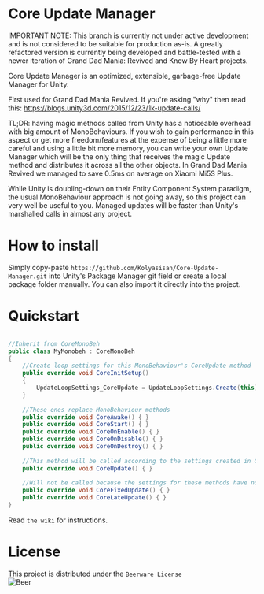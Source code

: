 # Core Update Manager

IMPORTANT NOTE: This branch is currently not under active development and is not considered to be suitable for production as-is. A greatly refactored version is currently being developed and battle-tested with a newer iteration of Grand Dad Mania: Revived and Know By Heart projects.

Core Update Manager is an optimized, extensible, garbage-free Update Manager for Unity.

First used for Grand Dad Mania Revived. If you're asking "why" then read this: https://blogs.unity3d.com/2015/12/23/1k-update-calls/

TL;DR: having magic methods called from Unity has a noticeable overhead with big amount of MonoBehaviours. If you wish to gain performance in this aspect or get more freedom/features at the expense of being a little more careful and using a little bit more memory, you can write your own Update Manager which will be the only thing that receives the magic Update method and distributes it across all the other objects. In Grand Dad Mania Revived we managed to save 0.5ms on average on Xiaomi Mi5S Plus.

While Unity is doubling-down on their Entity Component System paradigm, the usual MonoBehaviour approach is not going away, so this project can very well be useful to you. Managed updates will be faster than Unity's marshalled calls in almost any project.

# How to install
Simply copy-paste ```https://github.com/Kolyasisan/Core-Update-Manager.git``` into Unity's Package Manager git field or create a local package folder manually. You can also import it directly into the project.

# Quickstart
```C#

//Inherit from CoreMonoBeh
public class MyMonobeh : CoreMonoBeh
{
    //Create loop settings for this MonoBehaviour's CoreUpdate method
    public override void CoreInitSetup()
    {
        UpdateLoopSettings_CoreUpdate = UpdateLoopSettings.Create(this);
    }
    
    //These ones replace MonoBehaviour methods
    public override void CoreAwake() { }   
    public override void CoreStart() { }
    public override void CoreOnEnable() { }
    public override void CoreOnDisable() { }
    public override void CoreOnDestroy() { }
    
    //This method will be called according to the settings created in CoreInitSetup()
    public override void CoreUpdate() { }
    
    //Will not be called because the settings for these methods have not been created in CoreInitSetup()
    public override void CoreFixedUpdate() { }
    public override void CoreLateUpdate() { }
}

```
  
Read ```the wiki``` for instructions.

# License

This project is distributed under the ```Beerware License```  
![Beer](https://habrastorage.org/getpro/geektimes/post_images/78f/720/c75/78f720c75de7b8828353bc0cf8a254c4.png)
